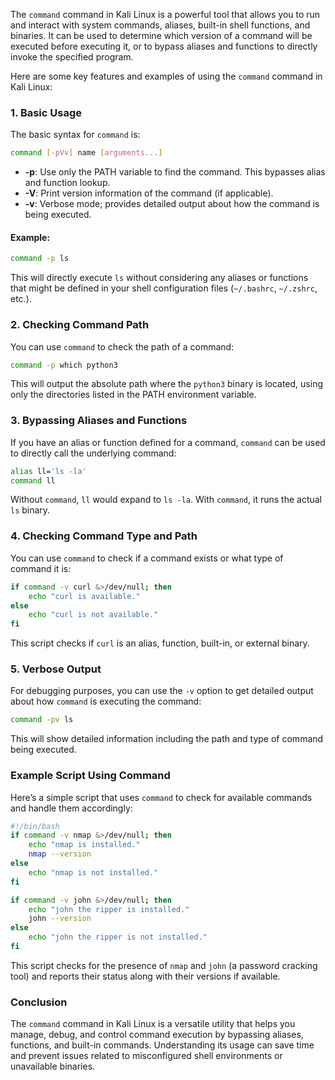  The `command` command in Kali Linux is a powerful tool that allows you to run and interact with system commands, aliases, built-in shell functions, and binaries. It can be used to determine which version of a command will be executed before executing it, or to bypass aliases and functions to directly invoke the specified program.

Here are some key features and examples of using the `command` command in Kali Linux:

### 1. Basic Usage
The basic syntax for `command` is:
```bash
command [-pVv] name [arguments...]
```
- **-p**: Use only the PATH variable to find the command. This bypasses alias and function lookup.
- **-V**: Print version information of the command (if applicable).
- **-v**: Verbose mode; provides detailed output about how the command is being executed.

#### Example:
```bash
command -p ls
```
This will directly execute `ls` without considering any aliases or functions that might be defined in your shell configuration files (`~/.bashrc`, `~/.zshrc`, etc.).

### 2. Checking Command Path
You can use `command` to check the path of a command:
```bash
command -p which python3
```
This will output the absolute path where the `python3` binary is located, using only the directories listed in the PATH environment variable.

### 3. Bypassing Aliases and Functions
If you have an alias or function defined for a command, `command` can be used to directly call the underlying command:
```bash
alias ll='ls -la'
command ll
```
Without `command`, `ll` would expand to `ls -la`. With `command`, it runs the actual `ls` binary.

### 4. Checking Command Type and Path
You can use `command` to check if a command exists or what type of command it is:
```bash
if command -v curl &>/dev/null; then
    echo "curl is available."
else
    echo "curl is not available."
fi
```
This script checks if `curl` is an alias, function, built-in, or external binary.

### 5. Verbose Output
For debugging purposes, you can use the `-v` option to get detailed output about how `command` is executing the command:
```bash
command -pv ls
```
This will show detailed information including the path and type of command being executed.

### Example Script Using Command
Here’s a simple script that uses `command` to check for available commands and handle them accordingly:
```bash
#!/bin/bash
if command -v nmap &>/dev/null; then
    echo "nmap is installed."
    nmap --version
else
    echo "nmap is not installed."
fi

if command -v john &>/dev/null; then
    echo "john the ripper is installed."
    john --version
else
    echo "john the ripper is not installed."
fi
```
This script checks for the presence of `nmap` and `john` (a password cracking tool) and reports their status along with their versions if available.

### Conclusion
The `command` command in Kali Linux is a versatile utility that helps you manage, debug, and control command execution by bypassing aliases, functions, and built-in commands. Understanding its usage can save time and prevent issues related to misconfigured shell environments or unavailable binaries.

